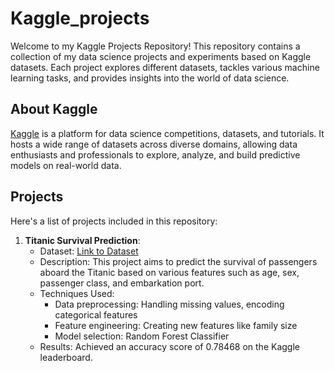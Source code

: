 # Kaggle_projects
Welcome to my Kaggle Projects Repository! This repository contains a collection of my data science projects and experiments based on Kaggle datasets. Each project explores different datasets, tackles various machine learning tasks, and provides insights into the world of data science.

## About Kaggle

[Kaggle](https://www.kaggle.com/) is a platform for data science competitions, datasets, and tutorials. It hosts a wide range of datasets across diverse domains, allowing data enthusiasts and professionals to explore, analyze, and build predictive models on real-world data.

## Projects

Here's a list of projects included in this repository:
1. **Titanic Survival Prediction**:
   - Dataset: [Link to Dataset](https://www.kaggle.com/c/titanic/data)
   - Description: This project aims to predict the survival of passengers aboard the Titanic based on various features such as age, sex, passenger class, and embarkation port.
   - Techniques Used: 
     - Data preprocessing: Handling missing values, encoding categorical features
     - Feature engineering: Creating new features like family size
     - Model selection: Random Forest Classifier
   - Results: Achieved an accuracy score of 0.78468 on the Kaggle leaderboard.
